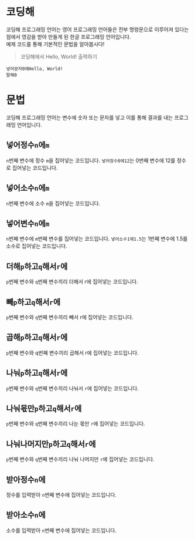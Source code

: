 # 코딩해
코딩해 프로그래밍 언어는 영어 프로그래밍 언어들은 전부 명령문으로 이루어져 있다는 점에서 영감을 받아 만들게 된 한글 프로그래밍 언어입니다.<br>
예제 코드를 통해 기본적인 문법을 알아봅시다!
> 코딩해에서 Hello, World! 출력하기
```
넣어문자0에Hello, World!
말해0
```
# 문법
코딩해 프로그래밍 언어는 변수에 숫자 또는 문자를 넣고 이를 통해 결과를 내는 프로그래밍 언어입니다.
## 넣어정수`n`에`m`
`n`번째 변수에 정수 `m`을 집어넣는 코드입니다.
```넣어정수0에12```는 0번째 변수에 12를 정수로 집어넣는 코드입니다.
## 넣어소수`n`에`m`
`n`번째 변수에 소수 `m`을 집어넣는 코드입니다.
## 넣어변수`n`에`m`
`n`번째 변수에 `m`번째 변수를 집어넣는 코드입니다.
```넣어소수1에1.5```는 1번째 변수에 1.5를 소수로 집어넣는 코드입니다.
## 더해`p`하고`q`해서`r`에
`p`번째 변수와 `q`번째 변수끼리 더해서 r에 집어넣는 코드입니다.
## 빼`p`하고`q`해서`r`에
`p`번째 변수와 `q`번째 변수끼리 빼서 r에 집어넣는 코드입니다.
## 곱해`p`하고`q`해서`r`에
`p`번째 변수와 q번째 변수끼리 곱해서 r에 집어넣는 코드입니다.
## 나눠`p`하고`q`해서`r`에
`p`번째 변수와 `q`번째 변수끼리 나눠서 `r`에 집어넣는 코드입니다.
## 나눠몫만`p`하고`q`해서`r`에
`p`번째 변수와 `q`번째 변수끼리 나눈 몫만 `r`에 집어넣는 코드입니다.
## 나눠나머지만`p`하고`q`해서`r`에
`p`번째 변수와 `q`번째 변수끼리 나눠 나머지만 `r`에 집어넣는 코드입니다.
## 받아정수`n`에
정수를 입력받아 `n`번째 변수에 집어넣는 코드입니다.
## 받아소수`n`에
소수를 입력받아 `n`번째 변수에 집어넣는 코드입니다.
